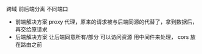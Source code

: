 跨域
前后端分离 不同端口
- 前端解决方案
  proxy 代理，原来的请求被与后端同源的代替了，拿到数据后，再交给原请求
- 后端解决方案
  让后端同意所有/部分 可以访问资源
  用中间件来处理， cors 放在路由之前